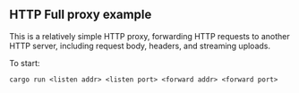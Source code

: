## HTTP Full proxy example

This is a relatively simple HTTP proxy, forwarding HTTP requests to another HTTP server, including
request body, headers, and streaming uploads.

To start:

``` shell
cargo run <listen addr> <listen port> <forward addr> <forward port>
```
